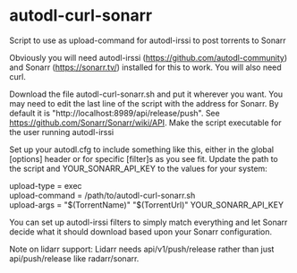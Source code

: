 # autodl-curl-sonarr
Script to use as upload-command for autodl-irssi to post torrents to Sonarr

Obviously you will need autodl-irssi (https://github.com/autodl-community) and Sonarr (https://sonarr.tv/) installed for this to work.  You will also need curl.

Download the file autodl-curl-sonarr.sh and put it wherever you want.  You may need to edit the last line of the script with the address for Sonarr.  By default it is "http://localhost:8989/api/release/push".  See https://github.com/Sonarr/Sonarr/wiki/API.  Make the script executable for the user running autodl-irssi 

Set up your autodl.cfg to include something like this, either in the global [options] header or for specific [filter]s as you see fit.  Update the path to the script and YOUR_SONARR_API_KEY to the values for your system:

upload-type = exec<br>
upload-command = /path/to/autodl-curl-sonarr.sh<br>
upload-args = "$(TorrentName)" "$(TorrentUrl)" YOUR_SONARR_API_KEY

You can set up autodl-irssi filters to simply match everything and let Sonarr decide what it should download based upon your Sonarr configuration.


Note on lidarr support: Lidarr needs api/v1/push/release rather than just api/push/release like radarr/sonarr.
